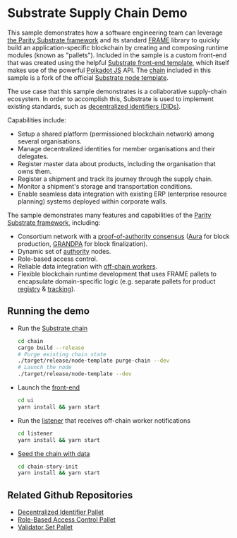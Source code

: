 # Substrate Supply Chain Demo

This sample demonstrates how a software engineering team can leverage
[the Parity Substrate framework](https://www.substrate.io/) and its standard
[FRAME](https://substrate.dev/docs/en/knowledgebase/runtime/frame) library to quickly build an
application-specific blockchain by creating and composing runtime modules (known as "pallets").
Included in the sample is a custom front-end that was created using the helpful
[Substrate front-end template](https://github.com/substrate-developer-hub/substrate-front-end-template),
which itself makes use of the powerful [Polkadot JS](https://polkadot.js.org/) API. The
[chain](chain) included in this sample is a fork of the official
[Substrate node template](https://github.com/substrate-developer-hub/substrate-node-template).

The use case that this sample demonstrates is a collaborative supply-chain ecosystem. In order to
accomplish this, Substrate is used to implement existing standards, such as
[decentralized identifiers (DIDs)](https://en.wikipedia.org/wiki/Decentralized_identifiers).

Capabilities include:

- Setup a shared platform (permissioned blockchain network) among several organisations.
- Manage decentralized identities for member organisations and their delegates.
- Register master data about products, including the organisation that owns them.
- Register a shipment and track its journey through the supply chain.
- Monitor a shipment's storage and transportation conditions.
- Enable seamless data integration with existing ERP (enterprise resource planning) systems deployed
  within corporate walls.

The sample demonstrates many features and capabilities of the
[Parity Substrate framework](https://github.com/paritytech/substrate), including:

- Consortium network with a
  [proof-of-authority consensus](https://en.wikipedia.org/wiki/Proof_of_authority)
  ([Aura](https://substrate.dev/docs/en/knowledgebase/advanced/consensus#aura) for block production,
  [GRANDPA](https://substrate.dev/docs/en/knowledgebase/advanced/consensus#grandpa) for block
  finalization).
- Dynamic set of
  [authority](https://substrate.dev/docs/en/knowledgebase/getting-started/glossary#authority) nodes.
- Role-based access control.
- Reliable data integration with
  [off-chain workers](https://substrate.dev/docs/en/knowledgebase/runtime/off-chain-workers).
- Flexible blockchain runtime development that uses FRAME pallets to encapsulate domain-specific
  logic (e.g. separate pallets for product [registry](chain/pallets/registrar) &
  [tracking](https://github.com/stiiifff/pallet-product-tracking)).

## Running the demo

- Run the [Substrate chain](chain)

  ```bash
  cd chain
  cargo build --release
  # Purge existing chain state
  ./target/release/node-template purge-chain --dev
  # Launch the node
  ./target/release/node-template --dev
  ```

- Launch the [front-end](ui)

  ```bash
  cd ui
  yarn install && yarn start
  ```

- Run the [listener](listener) that receives off-chain worker notifications

  ```bash
  cd listener
  yarn install && yarn start
  ```

- [Seed the chain with data](chain-story-init)

  ```bash
  cd chain-story-init
  yarn install && yarn start
  ```

## Related Github Repositories

- [Decentralized Identifier Pallet](https://github.com/substrate-developer-hub/pallet-did)
- [Role-Based Access Control Pallet](https://github.com/gautamdhameja/substrate-rbac)
- [Validator Set Pallet](https://github.com/gautamdhameja/substrate-validator-set)
